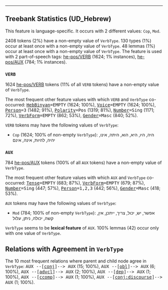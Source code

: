 

--------------------------------------------------------------------------------

## Treebank Statistics (UD_Hebrew)

This feature is language-specific.
It occurs with 2 different values: `Cop`, `Mod`.

2408 tokens (2%) have a non-empty value of `VerbType`.
130 types (1%) occur at least once with a non-empty value of `VerbType`.
48 lemmas (1%) occur at least once with a non-empty value of `VerbType`.
The feature is used with 2 part-of-speech tags: [he-pos/VERB]() (1624; 1% instances), [he-pos/AUX]() (784; 1% instances).

### `VERB`

1624 [he-pos/VERB]() tokens (11% of all `VERB` tokens) have a non-empty value of `VerbType`.

The most frequent other feature values with which `VERB` and `VerbType` co-occurred: <tt><a href="HebBinyan.html">HebBinyan</a>=EMPTY</tt> (1624; 100%), <tt><a href="Voice.html">Voice</a>=EMPTY</tt> (1624; 100%), <tt><a href="Person.html">Person</a>=3</tt> (1482; 91%), <tt><a href="Polarity.html">Polarity</a>=Pos</tt> (1319; 81%), <tt><a href="Number.html">Number</a>=Sing</tt> (1171; 72%), <tt><a href="VerbForm.html">VerbForm</a>=EMPTY</tt> (862; 53%), <tt><a href="Gender.html">Gender</a>=Masc</tt> (840; 52%).

`VERB` tokens may have the following values of `VerbType`:

* `Cop` (1624; 100% of non-empty `VerbType`): היה, היו, היא, הוא, היתה, אינו, יהיה, להיות, אינה, אינם

### `AUX`

784 [he-pos/AUX]() tokens (100% of all `AUX` tokens) have a non-empty value of `VerbType`.

The most frequent other feature values with which `AUX` and `VerbType` co-occurred: <tt><a href="Tense.html">Tense</a>=EMPTY</tt> (683; 87%), <tt><a href="VerbForm.html">VerbForm</a>=EMPTY</tt> (679; 87%), <tt><a href="Number.html">Number</a>=Sing</tt> (447; 57%), <tt><a href="Person.html">Person</a>=1,2,3</tt> (442; 56%), <tt><a href="Gender.html">Gender</a>=Masc</tt> (418; 53%).

`AUX` tokens may have the following values of `VerbType`:

* `Mod` (784; 100% of non-empty `VerbType`): אפשר, יש, יכול, צריך, ייתכן, אין, קשה, יכולה, ניתן, עלול

`VerbType` seems to be **lexical feature** of `AUX`. 100% lemmas (42) occur only with one value of `VerbType`.

## Relations with Agreement in `VerbType`

The 10 most frequent relations where parent and child node agree in `VerbType`:
<tt>AUX --[<a href="../dep/conj.html">conj</a>]--> AUX</tt> (15; 100%),
<tt>AUX --[<a href="../dep/obl.html">obl</a>]--> AUX</tt> (6; 100%),
<tt>AUX --[<a href="../dep/advcl.html">advcl</a>]--> AUX</tt> (2; 100%),
<tt>AUX --[<a href="../dep/dep.html">dep</a>]--> AUX</tt> (1; 100%),
<tt>AUX --[<a href="../dep/ccomp.html">ccomp</a>]--> AUX</tt> (1; 100%),
<tt>AUX --[<a href="../dep/conj:discourse.html">conj:discourse</a>]--> AUX</tt> (1; 100%).

